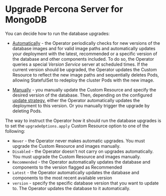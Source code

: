 # Upgrade Percona Server for MongoDB

You can decide how to run the database upgrades:

* [Automatically](#automatic-upgrade) - the Operator periodically checks for new versions of the database images and for valid image paths and automatically updates your deployment with the latest, recommended or a specific version of the database and other components included. To do so, the Operator queries a special
*Version Service* server at scheduled times. If the current version should be upgraded, the Operator updates the Custom
Resource to reflect the new image paths and sequentially deletes Pods,
allowing StatefulSet to redeploy the cluster Pods with the new image.

* [Manually](#manual-upgrade) - you manually update the Custom Resource and specify the desired version of the database. Then, depending on the configured [update strategy](update.md#update-strategy), either the Operator automatically updates the deployment to this version. Or you manually trigger the upgrade by deleting Pods.

The way to instruct the Operator how it should run the database upgrades is to set the `upgradeOptions.apply` Custom Resource option to one of the following:

* `Never` - the Operator never makes automatic upgrades. You must upgrade the Custom Resource and images manually.
* `Disabled` - the Operator doesn't not carry on upgrades automatically. You must upgrade the Custom Resource and images manually.
* `Recommended` - the Operator automatically updates the database and components to the version flagged as Recommended
* `Latest` - the Operator automatically updates the database and components to the most recent available version 
* `version` - specify the specific database version that you want to update to. The Operator updates the database to it automatically.
